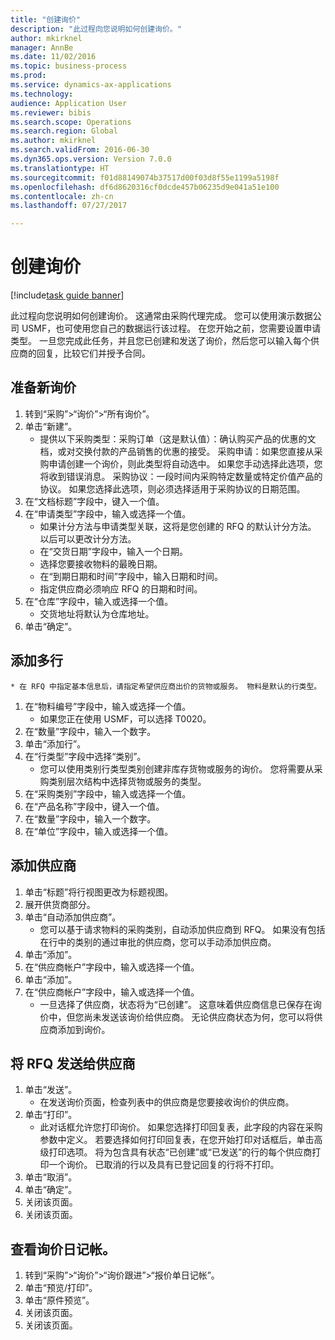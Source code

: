 ```yaml
--- 
title: "创建询价"
description: "此过程向您说明如何创建询价。"
author: mkirknel
manager: AnnBe
ms.date: 11/02/2016
ms.topic: business-process
ms.prod: 
ms.service: dynamics-ax-applications
ms.technology: 
audience: Application User
ms.reviewer: bibis
ms.search.scope: Operations
ms.search.region: Global
ms.author: mkirknel
ms.search.validFrom: 2016-06-30
ms.dyn365.ops.version: Version 7.0.0
ms.translationtype: HT
ms.sourcegitcommit: f01d88149074b37517d00f03d8f55e1199a5198f
ms.openlocfilehash: df6d8620316cf0dcde457b06235d9e041a51e100
ms.contentlocale: zh-cn
ms.lasthandoff: 07/27/2017

---
```

# <a name="create-a-request-for-quotation"></a>创建询价

[!include[task guide banner](../../includes/task-guide-banner.md)]

此过程向您说明如何创建询价。 这通常由采购代理完成。 您可以使用演示数据公司 USMF，也可使用您自己的数据运行该过程。 在您开始之前，您需要设置申请类型。 一旦您完成此任务，并且您已创建和发送了询价，然后您可以输入每个供应商的回复，比较它们并授予合同。


## <a name="prepare-a-new-rfq"></a>准备新询价
1. 转到“采购”>“询价”>“所有询价”。
2. 单击“新建”。
    * 提供以下采购类型：采购订单（这是默认值）：确认购买产品的优惠的文档，或对交换付款的产品销售的优惠的接受。 采购申请：如果您直接从采购申请创建一个询价，则此类型将自动选中。 如果您手动选择此选项，您将收到错误消息。 采购协议：一段时间内采购特定数量或特定价值产品的协议。 如果您选择此选项，则必须选择适用于采购协议的日期范围。  
3. 在“文档标题”字段中，键入一个值。
4. 在“申请类型”字段中，输入或选择一个值。
    * 如果计分方法与申请类型关联，这将是您创建的 RFQ 的默认计分方法。 以后可以更改计分方法。  
    * 在“交货日期”字段中，输入一个日期。  
    * 选择您要接收物料的最晚日期。  
    * 在“到期日期和时间”字段中，输入日期和时间。  
    * 指定供应商必须响应 RFQ 的日期和时间。  
5. 在“仓库”字段中，输入或选择一个值。
    * 交货地址将默认为仓库地址。  
6. 单击“确定”。

## <a name="add-lines"></a>添加多行
    * 在 RFQ 中指定基本信息后，请指定希望供应商出价的货物或服务。 物料是默认的行类型。   
1. 在“物料编号”字段中，输入或选择一个值。
    * 如果您正在使用 USMF，可以选择 T0020。  
2. 在“数量”字段中，输入一个数字。
3. 单击“添加行”。
4. 在“行类型”字段中选择“类别”。
    * 您可以使用类别行类型类别创建非库存货物或服务的询价。 您将需要从采购类别层次结构中选择货物或服务的类型。  
5. 在“采购类别”字段中，输入或选择一个值。
6. 在“产品名称”字段中，键入一个值。
7. 在“数量”字段中，输入一个数字。
8. 在“单位”字段中，输入或选择一个值。

## <a name="add-vendors"></a>添加供应商
1. 单击“标题”将行视图更改为标题视图。 
2. 展开供货商部分。
3. 单击“自动添加供应商”。
    * 您可以基于请求物料的采购类别，自动添加供应商到 RFQ。 如果没有包括在行中的类别的通过审批的供应商，您可以手动添加供应商。  
4. 单击“添加”。
5. 在“供应商帐户”字段中，输入或选择一个值。
6. 单击“添加”。
7. 在“供应商帐户”字段中，输入或选择一个值。
    * 一旦选择了供应商，状态将为“已创建”。 这意味着供应商信息已保存在询价中，但您尚未发送该询价给供应商。 无论供应商状态为何，您可以将供应商添加到询价。  

## <a name="send-the-rfq-to-vendors"></a>将 RFQ 发送给供应商
1. 单击“发送”。
    * 在发送询价页面，检查列表中的供应商是您要接收询价的供应商。  
2. 单击“打印”。
    * 此对话框允许您打印询价。 如果您选择打印回复表，此字段的内容在采购参数中定义。 若要选择如何打印回复表，在您开始打印对话框后，单击高级打印选项。 将为包含具有状态“已创建”或“已发送”的行的每个供应商打印一个询价。 已取消的行以及具有已登记回复的行将不打印。   
3. 单击“取消”。
4. 单击“确定”。
5. 关闭该页面。
6. 关闭该页面。

## <a name="view-the-rfq-journal"></a>查看询价日记帐。
1. 转到“采购”>“询价”>“询价跟进”>“报价单日记帐”。
2. 单击“预览/打印”。
3. 单击“原件预览”。
4. 关闭该页面。
5. 关闭该页面。


